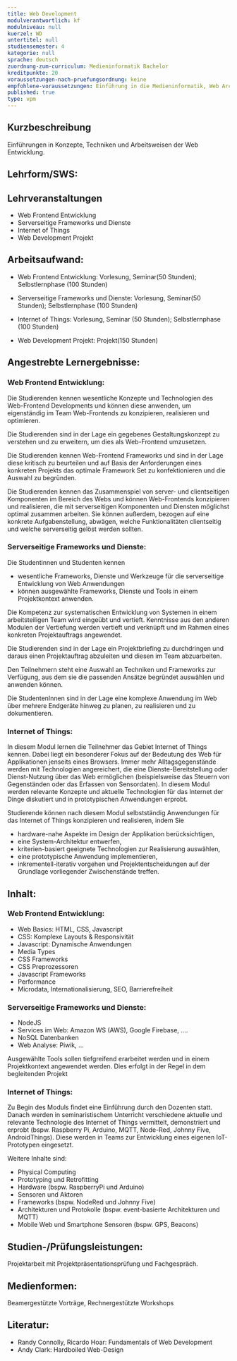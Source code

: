 ```yaml
---
title: Web Development 
modulverantwortlich: kf
modulniveau: null
kuerzel: WD
untertitel: null
studiensemester: 4
kategorie: null
sprache: deutsch
zuordnung-zum-curriculum: Medieninformatik Bachelor
kreditpunkte: 20
voraussetzungen-nach-pruefungsordnung: keine
empfohlene-voraussetzungen: Einführung in die Medieninformatik, Web Architekturen, Algorithmen und Programmierung, Paradigmen der Programmierung, MCI, Screendesign, Betriebssysteme und verteilte Systeme
published: true
type: vpm
---
```


## Kurzbeschreibung
Einführungen in Konzepte, Techniken und Arbeitsweisen der Web Entwicklung.

## Lehrform/SWS: 

## Lehrveranstaltungen
- Web Frontend Entwicklung
- Serverseitige Frameworks und Dienste
- Internet of Things
- Web Development Projekt

## Arbeitsaufwand: 

- Web Frontend Entwicklung: Vorlesung, Seminar(50 Stunden); Selbstlernphase (100 Stunden)

- Serverseitige Frameworks und Dienste: Vorlesung, Seminar(50 Stunden); Selbstlernphase (100 Stunden)

- Internet of Things: Vorlesung, Seminar (50 Stunden); Selbstlernphase (100 Stunden)

- Web Development Projekt: Projekt(150 Stunden)

## Angestrebte Lernergebnisse:

### Web Frontend Entwicklung:
Die Studierenden kennen wesentliche Konzepte und Technologien des Web-Frontend Developments und können diese anwenden, um eigenständig im Team Web-Frontends zu konzipieren, realisieren und optimieren.

Die Studierenden sind in der Lage ein gegebenes Gestaltungskonzept zu verstehen und zu erweitern, um dies als Web-Frontend umzusetzen.

Die Studierenden kennen Web-Frontend Frameworks und sind in der Lage diese kritisch zu beurteilen und auf Basis der Anforderungen eines konkreten Projekts das optimale Framework Set zu konfektionieren und die Auswahl zu begründen.

Die Studierenden kennen das Zusammenspiel von server- und clientseitigen Komponenten im Bereich des Webs und können Web-Frontends konzipieren und realisieren, die mit serverseitigen Komponenten und Diensten möglichst optimal zusammen arbeiten. Sie können außerdem, bezogen auf eine konkrete Aufgabenstellung, abwägen, welche Funktionalitäten clientseitig und welche serverseitig gelöst werden sollten.

### Serverseitige Frameworks und Dienste:

Die Studentinnen und Studenten kennen 
- wesentliche Frameworks, Dienste und Werkzeuge für die serverseitige Entwicklung von Web Anwendungen
- können ausgewählte Frameworks, Dienste und Tools in einem Projektkontext anwenden. 

Die Kompetenz zur systematischen Entwicklung von Systemen in einem arbeitsteiligen Team wird eingeübt und vertieft. Kenntnisse aus den anderen Modulen der Vertiefung werden vertieft und verknüpft und im Rahmen eines konkreten Projektauftrags angewendet.

Die Studierenden sind in der Lage ein Projektbriefing zu durchdringen und daraus einen Projektauftrag abzuleiten und diesen im Team abzuarbeiten.

Den Teilnehmern steht eine Auswahl an Techniken und Frameworks zur Verfügung, aus dem sie die passenden Ansätze begründet auswählen und anwenden können.

Die StudentenInnen sind in der Lage eine komplexe Anwendung im Web über mehrere Endgeräte hinweg zu planen, zu realisieren und zu dokumentieren. 

### Internet of Things:
	
In diesem Modul lernen die Teilnehmer das Gebiet Internet of Things kennen. Dabei liegt ein besonderer Fokus auf der Bedeutung des Web für Applikationen jenseits eines Browsers. Immer mehr Alltagsgegenstände werden mit Technologien angereichert, die eine Dienste-Bereitstellung oder Dienst-Nutzung über das Web ermöglichen (beispielsweise das Steuern von Gegenständen oder das Erfassen von Sensordaten). In diesem Modul werden relevante Konzepte und aktuelle Technologien für das Internet der Dinge diskutiert und in prototypischen Anwendungen erprobt.

Studierende können nach diesem Modul selbstständig Anwendungen für das Internet of Things konzipieren und realisieren, indem Sie
- hardware-nahe Aspekte im Design der Applikation berücksichtigen,
- eine System-Architektur entwerfen,
- kriterien-basiert geeignete Technologien zur Realisierung auswählen,
- eine prototypische Anwendung implementieren,
- inkrementell-iterativ vorgehen und Projektentscheidungen auf der Grundlage vorliegender Zwischenstände treffen.


## Inhalt:

### Web Frontend Entwicklung:
- Web Basics: HTML, CSS, Javascript
- CSS: Komplexe Layouts & Responsivität
- Javascript: Dynamische Anwendungen
- Media Types
- CSS Frameworks 
- CSS Preprozessoren
- Javascript Frameworks
- Performance
- Microdata, Internationalisierung, SEO, Barrierefreiheit

### Serverseitige Frameworks und Dienste:

- NodeJS
- Services im Web: Amazon WS (AWS), Google Firebase, ….
- NoSQL Datenbanken
- Web Analyse: Piwik, …

Ausgewählte Tools sollen tiefgreifend erarbeitet werden und in einem Projektkontext angewendet werden. Dies erfolgt in der Regel in dem begleitenden Projekt

### Internet of Things:

Zu Begin des Moduls findet eine Einführung durch den Dozenten statt. Danach werden in seminaristischem Unterricht verschiedene aktuelle und relevante Technologie des Internet of Things vermittelt, demonstriert und erprobt (bspw. Raspberry Pi, Arduino, MQTT, Node-Red, Johnny Five, AndroidThings). Diese werden in Teams zur Entwicklung eines eigenen IoT-Prototypen eingesetzt. 

Weitere Inhalte sind:

- Physical Computing
- Prototyping und Retrofitting
- Hardware (bspw. RaspberryPi und Arduino)
- Sensoren und Aktoren
- Frameworks (bspw. NodeRed und Johnny Five)
- Architekturen und Protokolle (bspw. event-basierte Architekturen und MQTT)
- Mobile Web und Smartphone Sensoren (bspw. GPS, Beacons)

## Studien-/Prüfungsleistungen:
Projektarbeit mit Projektpräsentationsprüfung und Fachgespräch.

## Medienformen:
Beamergestützte Vorträge, Rechnergestützte Workshops

## Literatur:
- Randy Connolly, Ricardo Hoar: Fundamentals of Web Development
- Andy Clark: Hardboiled Web-Design

